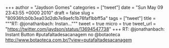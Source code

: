 
+++
author = "Jaydson Gomes"
categories = ["tweet"]
date = "Sun May 09 23:43:55 +0000 2010"
draft = false
slug = "80936fcb0b3ea03d2db7e9aefc1b76faf1bbff5a"
tags = ["tweet"]
title = """RT: @jonathanbach: Instan..."""
tweet = true
micro = true
tweet_url = "https://twitter.com/jaydson/status/13694547738"
+++
RT: @jonathanbach: Instant Button  #putafaltadesacanagem no @botaoteca http://www.botaoteca.com.br/?view=putafaltadesacanagem
